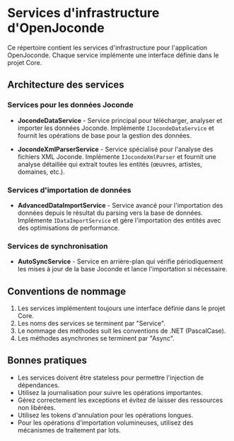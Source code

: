# Services d'infrastructure d'OpenJoconde

Ce répertoire contient les services d'infrastructure pour l'application OpenJoconde. Chaque service implémente une interface définie dans le projet Core.

## Architecture des services

### Services pour les données Joconde

- **JocondeDataService** - Service principal pour télécharger, analyser et importer les données Joconde. Implémente `IJocondeDataService` et fournit les opérations de base pour la gestion des données.

- **JocondeXmlParserService** - Service spécialisé pour l'analyse des fichiers XML Joconde. Implémente `IJocondeXmlParser` et fournit une analyse détaillée qui extrait toutes les entités (œuvres, artistes, domaines, etc.).

### Services d'importation de données

- **AdvancedDataImportService** - Service avancé pour l'importation des données depuis le résultat du parsing vers la base de données. Implémente `IDataImportService` et gère l'importation des entités avec des optimisations de performance.

### Services de synchronisation

- **AutoSyncService** - Service en arrière-plan qui vérifie périodiquement les mises à jour de la base Joconde et lance l'importation si nécessaire.

## Conventions de nommage

1. Les services implémentent toujours une interface définie dans le projet Core.
2. Les noms des services se terminent par "Service".
3. Le nommage des méthodes suit les conventions de .NET (PascalCase).
4. Les méthodes asynchrones se terminent par "Async".

## Bonnes pratiques

- Les services doivent être stateless pour permettre l'injection de dépendances.
- Utilisez la journalisation pour suivre les opérations importantes.
- Gérez correctement les exceptions et évitez de laisser des ressources non libérées.
- Utilisez les tokens d'annulation pour les opérations longues.
- Pour les opérations d'importation volumineuses, utilisez des mécanismes de traitement par lots.

